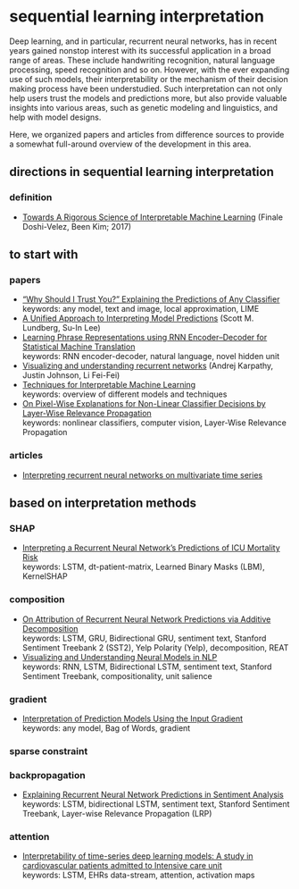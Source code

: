 # sequential learning interpretation
Deep learning, and in particular, recurrent neural networks, has in recent years gained nonstop interest with its successful application in a broad range of areas. These include handwriting recognition, natural language processing, speed recognition and so on. However, with the ever expanding use of such models, their interpretability or the mechanism of their decision making process have been understudied. Such interpretation can not only help users trust the models and predictions more, but also provide valuable insights into various areas, such as genetic modeling and linguistics, and help with model designs.

Here, we organized papers and articles from difference sources to provide a somewhat full-around overview of the development in this area.

## directions in sequential learning interpretation
### definition
- [Towards A Rigorous Science of Interpretable Machine Learning](https://arxiv.org/pdf/1702.08608.pdf) (Finale Doshi-Velez, Been Kim; 2017)

## to start with
### papers
- [“Why Should I Trust You?” Explaining the Predictions of Any Classifier](https://arxiv.org/pdf/1602.04938.pdf?ref=morioh.com)\
keywords: any model, text and image, local approximation, LIME
- [A Unified Approach to Interpreting Model Predictions](https://proceedings.neurips.cc/paper/2017/file/8a20a8621978632d76c43dfd28b67767-Paper.pdf) (Scott M. Lundberg, Su-In Lee)
- [Learning Phrase Representations using RNN Encoder–Decoder for Statistical Machine Translation](https://arxiv.org/pdf/1406.1078.pdf?ref=https://codemonkey.link)\
keywords: RNN encoder-decoder, natural language, novel hidden unit
- [Visualizing and understanding recurrent networks](https://arxiv.org/pdf/1506.02078.pdf?ref=https://codemonkey.link) (Andrej Karpathy, Justin Johnson, Li Fei-Fei)
- [Techniques for Interpretable Machine Learning](https://arxiv.org/pdf/1808.00033.pdf)\
        keywords: overview of different models and techniques
- [On Pixel-Wise Explanations for Non-Linear Classifier Decisions by Layer-Wise Relevance Propagation](https://journals.plos.org/plosone/article/file?id=10.1371/journal.pone.0130140&type=printable&ref=https://githubhelp.com)\
keywords: nonlinear classifiers, computer vision, Layer-Wise Relevance Propagation


### articles
- [Interpreting recurrent neural networks on multivariate time series](https://towardsdatascience.com/interpreting-recurrent-neural-networks-on-multivariate-time-series-ebec0edb8f5a)


## based on interpretation methods
### SHAP
- [Interpreting a Recurrent Neural Network’s Predictions of ICU Mortality Risk](https://arxiv.org/pdf/1905.09865.pdf)\
keywords: LSTM, dt-patient-matrix, Learned Binary Masks (LBM), KernelSHAP



### composition
- [On Attribution of Recurrent Neural Network Predictions via Additive Decomposition](https://arxiv.org/pdf/1903.11245.pdf)\
keywords: LSTM, GRU, Bidirectional GRU, sentiment text, Stanford Sentiment Treebank 2 (SST2), Yelp Polarity (Yelp), decomposition, REAT
- [Visualizing and Understanding Neural Models in NLP](https://arxiv.org/pdf/1506.01066.pdf)\
keywords: RNN, LSTM, Bidirectional LSTM, sentiment text, Stanford Sentiment Treebank, compositionality, unit salience


### gradient
- [Interpretation of Prediction Models Using the Input Gradient](https://arxiv.org/pdf/1611.07634.pdf?ref=https://githubhelp.com)\
keywords: any model, Bag of Words, gradient


### sparse constraint


### backpropagation
- [Explaining Recurrent Neural Network Predictions in Sentiment Analysis](https://arxiv.org/pdf/1706.07206.pdf)\
keywords: LSTM,  bidirectional LSTM, sentiment text, Stanford Sentiment Treebank, Layer-wise Relevance Propagation (LRP)


### attention
- [Interpretability of time-series deep learning models: A study in cardiovascular patients admitted to Intensive care unit](https://www.sciencedirect.com/science/article/pii/S1532046421002057)\
keywords: LSTM, EHRs data-stream, attention, activation maps

